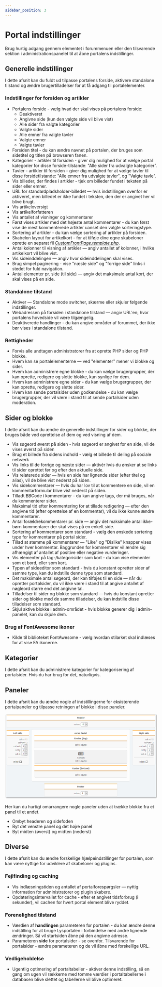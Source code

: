 ```yaml
---
sidebar_position: 3
---
```


# Portal indstillinger
Brug hurtig adgang gennem elementet i forummenuen eller den tilsvarende sektion i administrationspanelet til at åbne portalens indstillinger.

## Generelle indstillinger
I dette afsnit kan du fuldt ud tilpasse portalens forside, aktivere standalone tilstand og ændre brugertilladelser for at få adgang til portalelementer.

### Indstillinger for forsiden og artikler

* Portalens forside - vælg hvad der skal vises på portalens forside:
    * Deaktiveret
    * Angivne side (kun den valgte side vil blive vist)
    * Alle sider fra valgte kategorier
    * Valgte sider
    * Alle emner fra valgte tavler
    * Valgte emner
    * Valgte tavler
* Forsiden titel - du kan ændre navnet på portalen, der bruges som sidetitel og titlen på browseren fanen.
* Kategorier - artikler til forsiden - giver dig mulighed for at vælge portal kategorier for disse forside-tilstande: "Alle sider fra udvalgte kategorier".
* Tavler - artikler til forsiden - giver dig mulighed for at vælge tavler til disse forsidetilstande: "Alle emner fra udvalgte tavler", og "Valgte tavle".
* Vis billeder, der findes i artikler - tjek om billeder fundet i teksten på sider eller emner.
* URL for standardpladsholder-billedet — hvis indstillingen ovenfor er aktiveret, men billedet er ikke fundet i teksten, den der er angivet her vil blive brugt.
* Vis artikeloversigt
* Vis artikelforfatteren
* Vis antallet af visninger og kommentarer
* Først vises artikler med det højeste antal kommentarer - du kan først vise de mest kommenterede artikler uanset den valgte sorteringstype.
* Sortering af artikler - du kan vælge sortering af artikler på forsiden.
* Skabelon layout for artikelkort - for at tilføje dine egne skabeloner oprette en separat fil _[CustomFrontPage.template.php](/how-to/create-layout)_.
* Antal kolonner til visning af artikler — angiv antallet af kolonner, i hvilke artikelkort vil blive vist.
* Vis sideinddelingen — angiv hvor sideinddelingen skal vises.
* Brug simpel paginering - vise "næste side" og "forrige side" links i stedet for fuld navigation.
* Antal elementer pr. side (til side) — angiv det maksimale antal kort, der skal vises på en side.

### Standalone tilstand

* Aktiver — Standalone mode switcher, skærme eller skjuler følgende indstillinger.
* Webadressen på forsiden i standalone tilstand — angiv URL'en, hvor portalens hovedside vil være tilgængelig.
* Deaktiverede handlinger - du kan angive områder af forummet, der ikke bør vises i standalone tilstand.

### Rettigheder

* Forvis alle undtagen administratorer fra at oprette PHP sider og PHP blokke.
* Hvem kan se portalelementerne — ved "elementer" mener vi blokke og sider.
* Hvem kan administrere egne blokke - du kan vælge brugergrupper, der kan oprette, redigere og slette blokke, kun synlige for dem.
* Hvem kan administrere egne sider - du kan vælge brugergrupper, der kan oprette, redigere og slette sider.
* Hvem kan sende portalsider uden godkendelse - du kan vælge brugergrupper, der vil være i stand til at sende portalsider uden moderation.

## Sider og blokke
I dette afsnit kan du ændre de generelle indstillinger for sider og blokke, der bruges både ved oprettelse af dem og ved visning af dem.

* Vis søgeord øverst på siden - hvis søgeord er angivet for en side, vil de vises øverst på siden
* Brug et billede fra sidens indhold - vælg et billede til deling på sociale netværk
* Vis links til de forrige og næste sider — aktivér hvis du ønsker at se links til sider oprettet før og efter den aktuelle side.
* Vis relaterede sider — hvis en side har lignende sider (efter titel og alias), vil de blive vist nederst på siden.
* Vis sidekommentarer — hvis du har lov til at kommentere en side, vil en kommentarformular blive vist nederst på siden.
* Tilladt BBCode i kommentarer - du kan angive tags, der må bruges, når du kommenterer sider.
* Maksimal tid efter kommentering for at tillade redigering — efter den angivne tid (efter oprettelse af en kommentar), vil du ikke kunne ændre kommentarer.
* Antal forældrekommentarer pr. side — angiv det maksimale antal ikke-børn kommentarer der skal vises på en enkelt side.
* Sortering af kommentarer som standard - vælg den ønskede sortering type for kommentarer på portal sider.
* Tillad at stemme på kommentarer — "Like" og "Dislike" knapper vises under hver kommentar. Baggrunden for kommentarer vil ændre sig afhængigt af antallet af positive eller negative vurderinger.
* Vis elementer på tag-/kategorisider som kort - du kan vise elementer som et bord, eller som kort.
* Typen af sideeditor som standard - hvis du konstant opretter sider af samme type, kan du indstille denne type som standard.
* Det maksimale antal søgeord, der kan tilføjes til en side — når du opretter portalsider, du vil ikke være i stand til at angive antallet af nøgleord større end det angivne tal.
* Tilladelser til sider og blokke som standard — hvis du konstant opretter sider og blokke med de samme tilladelser, du kan indstille disse tilladelser som standard.
* Skjul aktive blokke i admin-området - hvis blokke generer dig i admin-panelet, kan du skjule dem.

### Brug af FontAwesome ikoner
* Kilde til biblioteket FontAwesome - vælg hvordan stilarket skal indlæses for at vise FA ikonerne.

## Kategorier
I dette afsnit kan du administrere kategorier for kategorisering af portalsider. Hvis du har brug for det, naturligvis.

## Paneler
I dette afsnit kan du ændre nogle af indstillingerne for eksisterende portalpaneler og tilpasse retningen af blokke i disse paneler.

![Paneler](panels.png)

Her kan du hurtigt omarrangere nogle paneler uden at trække blokke fra et panel til et andet.
* Ombyt headeren og sidefoden
* Byt det venstre panel og det højre panel
* Byt midten (øverst) og midten (nederst)

## Diverse
I dette afsnit kan du ændre forskellige hjælpeindstillinger for portalen, som kan være nyttige for udviklere af skabeloner og plugins.

### Fejlfinding og caching

* Vis indlæsningstiden og antallet af portalforespørgsler — nyttig information for administratorer og plugin skabere.
* Opdateringsintervallet for cache - efter et angivet tidsforbrug (i sekunder), vil cachen for hvert portal element blive ryddet.

### Forenelighed tilstand
* Værdien af **handlingen** parameteren for portalen - du kan ændre denne indstilling for at bruge Lysportalen i forbindelse med andre lignende ændringer. Så vil startsiden åbne på den angivne adresse.
* Parameteren **side** for portalsider - se ovenfor. Tilsvarende for portalsider - ændre parameteren og de vil åbne med forskellige URL.

### Vedligeholdelse
* Ugentlig optimering af portaltabeller - aktiver denne indstilling, så en gang om ugen vil rækkerne med tomme værdier i portaltabellerne i databasen blive slettet og tabellerne vil blive optimeret.
